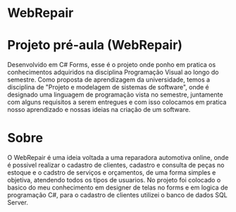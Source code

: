# WebRepair




# Projeto pré-aula (WebRepair)

Desenvolvido em C# Forms, esse é o projeto onde ponho em pratica os conhecimentos adquiridos na disciplina Programação Visual ao longo do semestre. Como proposta de aprendizagem 
da universidade, temos a disciplina de "Projeto e modelagem de sistemas de software", onde é designado uma linguagem de programação vista no semestre, juntamente com alguns 
requisitos a serem entregues e com isso colocamos em pratica nosso aprendizado e nossas ideias na criação de um software.

# Sobre

O WebRepair é uma ideia voltada a uma reparadora automotiva online, onde é possivel realizar o cadastro de clientes, cadastro e consulta de peças no estoque e o cadstro de serviços e orçamentos, de uma forma simples e objetiva, atendendo todos os tipos de usuarios. No projeto foi colocado o basico do meu conhecimento em designer de telas no forms e em logica de programação C#, para o cadastro de clientes utilizei o banco de dados SQL Server.    
